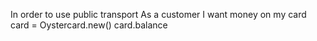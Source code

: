 
In order to use public transport
As a customer
I want money on my card
card = Oystercard.new()
card.balance
